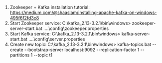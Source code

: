 1. Zookeeper + Kafka installation tutorial: https://medium.com/@shaaslam/installing-apache-kafka-on-windows-495f6f2fd3c8
2. Start Zookeeper service: C:\kafka_2.13-3.2.1\bin\windows> zookeeper-server-start.bat ..\..\config\zookeeper.properties
3. Start Kafka service: C:\kafka_2.13-3.2.1\bin\windows> kafka-server-start.bat ..\..\config\server.properties
4. Create new topic: C:\kafka_2.13-3.2.1\bin\windows> kafka-topics.bat --create --bootstrap-server localhost:9092 --replication-factor 1 --partitions 1 --topic t1